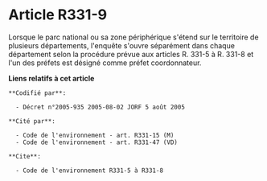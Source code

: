 # Article R331-9

Lorsque le parc national ou sa zone périphérique s'étend sur le territoire de plusieurs départements, l'enquête s'ouvre
séparément dans chaque département selon la procédure prévue aux articles R. 331-5 à R. 331-8 et l'un des préfets est désigné
comme préfet coordonnateur.

**Liens relatifs à cet article**

	**Codifié par**:

	  - Décret n°2005-935 2005-08-02 JORF 5 août 2005

	**Cité par**:

	  - Code de l'environnement - art. R331-15 (M)
	  - Code de l'environnement - art. R331-47 (VD)

	**Cite**:

	  - Code de l'environnement R331-5 à R331-8
